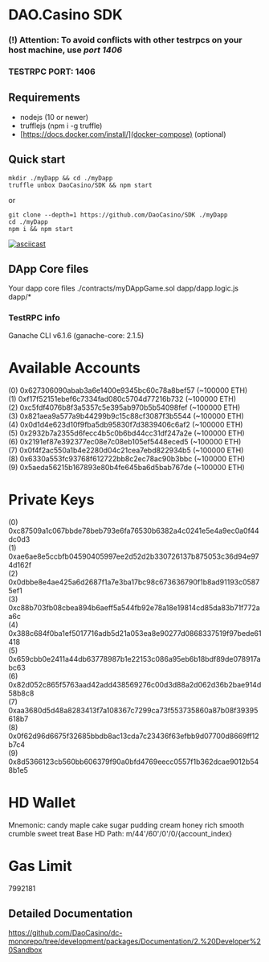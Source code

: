 
# DAO.Casino SDK 

### (!) Attention: To avoid conflicts with other testrpcs on your host machine, use *port 1406* 
### TESTRPC PORT: 1406

## Requirements
 - nodejs (10 or newer)
 - trufflejs (npm i -g truffle)
 - [https://docs.docker.com/install/](docker-compose) (optional)


## Quick start
```
mkdir ./myDapp && cd ./myDapp
truffle unbox DaoCasino/SDK && npm start
```
or

```
git clone --depth=1 https://github.com/DaoCasino/SDK ./myDapp
cd ./myDapp
npm i && npm start
```

[![asciicast](https://asciinema.org/a/0tIUXlfpzbqBRug8zjmlUDU9a.png)](https://asciinema.org/a/0tIUXlfpzbqBRug8zjmlUDU9a)


## DApp Core files
Your dapp core files 
./contracts/myDAppGame.sol
dapp/dapp.logic.js
dapp/* 

### TestRPC info
Ganache CLI v6.1.6 (ganache-core: 2.1.5)

Available Accounts
==================
(0) 0x627306090abab3a6e1400e9345bc60c78a8bef57 (~100000 ETH)  
(1) 0xf17f52151ebef6c7334fad080c5704d77216b732 (~100000 ETH)  
(2) 0xc5fdf4076b8f3a5357c5e395ab970b5b54098fef (~100000 ETH)  
(3) 0x821aea9a577a9b44299b9c15c88cf3087f3b5544 (~100000 ETH)  
(4) 0x0d1d4e623d10f9fba5db95830f7d3839406c6af2 (~100000 ETH)  
(5) 0x2932b7a2355d6fecc4b5c0b6bd44cc31df247a2e (~100000 ETH)  
(6) 0x2191ef87e392377ec08e7c08eb105ef5448eced5 (~100000 ETH)  
(7) 0x0f4f2ac550a1b4e2280d04c21cea7ebd822934b5 (~100000 ETH)  
(8) 0x6330a553fc93768f612722bb8c2ec78ac90b3bbc (~100000 ETH)  
(9) 0x5aeda56215b167893e80b4fe645ba6d5bab767de (~100000 ETH)

Private Keys
==================
(0) 0xc87509a1c067bbde78beb793e6fa76530b6382a4c0241e5e4a9ec0a0f44dc0d3  
(1) 0xae6ae8e5ccbfb04590405997ee2d52d2b330726137b875053c36d94e974d162f  
(2) 0x0dbbe8e4ae425a6d2687f1a7e3ba17bc98c673636790f1b8ad91193c05875ef1  
(3) 0xc88b703fb08cbea894b6aeff5a544fb92e78a18e19814cd85da83b71f772aa6c  
(4) 0x388c684f0ba1ef5017716adb5d21a053ea8e90277d0868337519f97bede61418  
(5) 0x659cbb0e2411a44db63778987b1e22153c086a95eb6b18bdf89de078917abc63  
(6) 0x82d052c865f5763aad42add438569276c00d3d88a2d062d36b2bae914d58b8c8  
(7) 0xaa3680d5d48a8283413f7a108367c7299ca73f553735860a87b08f39395618b7  
(8) 0x0f62d96d6675f32685bbdb8ac13cda7c23436f63efbb9d07700d8669ff12b7c4  
(9) 0x8d5366123cb560bb606379f90a0bfd4769eecc0557f1b362dcae9012b548b1e5  

HD Wallet
==================
Mnemonic:      candy maple cake sugar pudding cream honey rich smooth crumble sweet treat
Base HD Path:  m/44'/60'/0'/0/{account_index}

Gas Limit
==================
7992181


## Detailed Documentation

https://github.com/DaoCasino/dc-monorepo/tree/development/packages/Documentation/2.%20Developer%20Sandbox
